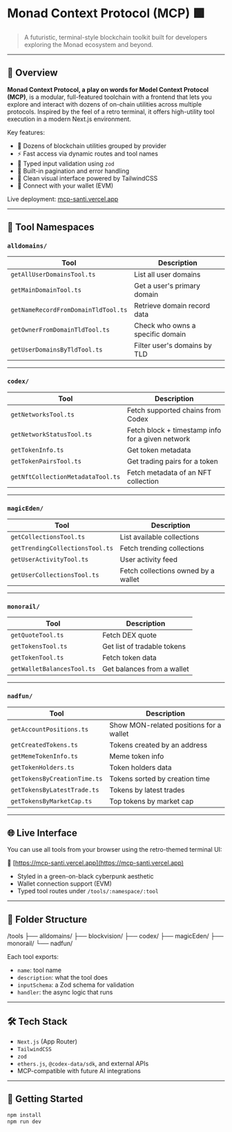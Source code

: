 # Monad Context Protocol (MCP) 🟩

> A futuristic, terminal-style blockchain toolkit built for developers exploring the Monad ecosystem and beyond.


---

## 🧠 Overview

**Monad Context Protocol, a play on words for Model Context Protocol (MCP)**, is a modular, full-featured toolchain with a frontend that lets you explore and interact with dozens of on-chain utilities across multiple protocols. Inspired by the feel of a retro terminal, it offers high-utility tool execution in a modern Next.js environment.

Key features:
- 🧰 Dozens of blockchain utilities grouped by provider
- ⚡ Fast access via dynamic routes and tool names
- 🧪 Typed input validation using `zod`
- 🧪 Built-in pagination and error handling
- 🧠 Clean visual interface powered by TailwindCSS
- 🔌 Connect with your wallet (EVM)

Live deployment: [mcp-santi.vercel.app](https://mcp-santi.vercel.app)

---

## 🧩 Tool Namespaces

### `alldomains/`

| Tool                             | Description                             |
|----------------------------------|-----------------------------------------|
| `getAllUserDomainsTool.ts`       | List all user domains                   |
| `getMainDomainTool.ts`           | Get a user's primary domain             |
| `getNameRecordFromDomainTldTool.ts` | Retrieve domain record data         |
| `getOwnerFromDomainTldTool.ts`   | Check who owns a specific domain        |
| `getUserDomainsByTldTool.ts`     | Filter user's domains by TLD            |

---

### `codex/`

| Tool                                 | Description                                         |
|--------------------------------------|-----------------------------------------------------|
| `getNetworksTool.ts`                 | Fetch supported chains from Codex                  |
| `getNetworkStatusTool.ts`            | Fetch block + timestamp info for a given network  |
| `getTokenInfo.ts`                    | Get token metadata                                 |
| `getTokenPairsTool.ts`               | Get trading pairs for a token                      |
| `getNftCollectionMetadataTool.ts`    | Fetch metadata of an NFT collection               |

---

### `magicEden/`

| Tool                            | Description                              |
|---------------------------------|------------------------------------------|
| `getCollectionsTool.ts`         | List available collections               |
| `getTrendingCollectionsTool.ts` | Fetch trending collections               |
| `getUserActivityTool.ts`        | User activity feed                       |
| `getUserCollectionsTool.ts`     | Fetch collections owned by a wallet      |

---

### `monorail/`

| Tool                          | Description                          |
|-------------------------------|--------------------------------------|
| `getQuoteTool.ts`             | Fetch DEX quote                      |
| `getTokensTool.ts`            | Get list of tradable tokens          |
| `getTokenTool.ts`             | Fetch token data                     |
| `getWalletBalancesTool.ts`    | Get balances from a wallet           |

---

### `nadfun/`

| Tool                             | Description                              |
|----------------------------------|------------------------------------------|
| `getAccountPositions.ts`         | Show MON-related positions for a wallet  |
| `getCreatedTokens.ts`            | Tokens created by an address             |
| `getMemeTokenInfo.ts`            | Meme token info                          |
| `getTokenHolders.ts`             | Token holders data                       |
| `getTokensByCreationTime.ts`     | Tokens sorted by creation time           |
| `getTokensByLatestTrade.ts`      | Tokens by latest trades                  |
| `getTokensByMarketCap.ts`        | Top tokens by market cap                 |

---

## 🌐 Live Interface

You can use all tools from your browser using the retro-themed terminal UI:

🔗 [https://mcp-santi.vercel.app](https://mcp-santi.vercel.app)

- Styled in a green-on-black cyberpunk aesthetic
- Wallet connection support (EVM)
- Typed tool routes under `/tools/:namespace/:tool`

---

## 📁 Folder Structure

/tools ├── alldomains/ ├── blockvision/ ├── codex/ ├── magicEden/ ├── monorail/ └── nadfun/

Each tool exports:
- `name`: tool name
- `description`: what the tool does
- `inputSchema`: a Zod schema for validation
- `handler`: the async logic that runs

---

## 🛠 Tech Stack

- `Next.js` (App Router)
- `TailwindCSS`
- `zod`
- `ethers.js`, `@codex-data/sdk`, and external APIs
- MCP-compatible with future AI integrations

---

## 🚀 Getting Started

```bash
npm install
npm run dev
